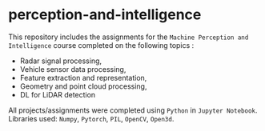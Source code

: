 # perception-and-intelligence

This repository includes the assignments for the `Machine Perception and Intelligence` course completed on the following topics :
- Radar signal processing,
- Vehicle sensor data processing,
- Feature extraction and representation,
- Geometry and point cloud processing,
- DL for LiDAR detection

All projects/assignments were completed using `Python` in `Jupyter Notebook`. 
Libraries used: `Numpy`, `Pytorch`, `PIL`, `OpenCV`, `Open3d`.
